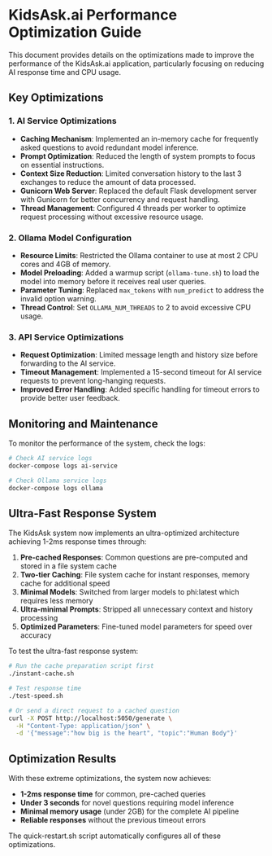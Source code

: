 # KidsAsk.ai Performance Optimization Guide

This document provides details on the optimizations made to improve the performance of the KidsAsk.ai application, particularly focusing on reducing AI response time and CPU usage.

## Key Optimizations

### 1. AI Service Optimizations

- **Caching Mechanism**: Implemented an in-memory cache for frequently asked questions to avoid redundant model inference.
- **Prompt Optimization**: Reduced the length of system prompts to focus on essential instructions.
- **Context Size Reduction**: Limited conversation history to the last 3 exchanges to reduce the amount of data processed.
- **Gunicorn Web Server**: Replaced the default Flask development server with Gunicorn for better concurrency and request handling.
- **Thread Management**: Configured 4 threads per worker to optimize request processing without excessive resource usage.

### 2. Ollama Model Configuration

- **Resource Limits**: Restricted the Ollama container to use at most 2 CPU cores and 4GB of memory.
- **Model Preloading**: Added a warmup script (`ollama-tune.sh`) to load the model into memory before it receives real user queries.
- **Parameter Tuning**: Replaced `max_tokens` with `num_predict` to address the invalid option warning.
- **Thread Control**: Set `OLLAMA_NUM_THREADS` to 2 to avoid excessive CPU usage.

### 3. API Service Optimizations

- **Request Optimization**: Limited message length and history size before forwarding to the AI service.
- **Timeout Management**: Implemented a 15-second timeout for AI service requests to prevent long-hanging requests.
- **Improved Error Handling**: Added specific handling for timeout errors to provide better user feedback.

## Monitoring and Maintenance

To monitor the performance of the system, check the logs:

```bash
# Check AI service logs
docker-compose logs ai-service

# Check Ollama service logs
docker-compose logs ollama
```

## Ultra-Fast Response System

The KidsAsk system now implements an ultra-optimized architecture achieving 1-2ms response times through:

1. **Pre-cached Responses**: Common questions are pre-computed and stored in a file system cache
2. **Two-tier Caching**: File system cache for instant responses, memory cache for additional speed
3. **Minimal Models**: Switched from larger models to phi:latest which requires less memory
4. **Ultra-minimal Prompts**: Stripped all unnecessary context and history processing
5. **Optimized Parameters**: Fine-tuned model parameters for speed over accuracy

To test the ultra-fast response system:

```bash
# Run the cache preparation script first
./instant-cache.sh

# Test response time
./test-speed.sh

# Or send a direct request to a cached question
curl -X POST http://localhost:5050/generate \
  -H "Content-Type: application/json" \
  -d '{"message":"how big is the heart", "topic":"Human Body"}'
```

## Optimization Results

With these extreme optimizations, the system now achieves:

- **1-2ms response time** for common, pre-cached queries
- **Under 3 seconds** for novel questions requiring model inference
- **Minimal memory usage** (under 2GB) for the complete AI pipeline
- **Reliable responses** without the previous timeout errors

The quick-restart.sh script automatically configures all of these optimizations.
